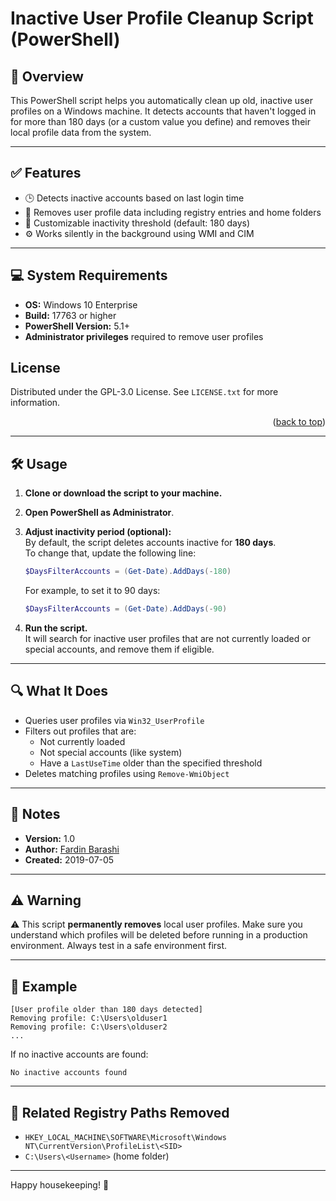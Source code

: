 # Inactive User Profile Cleanup Script (PowerShell)

## 🧹 Overview
This PowerShell script helps you automatically clean up old, inactive user profiles on a Windows machine. It detects accounts that haven't logged in for more than 180 days (or a custom value you define) and removes their local profile data from the system.

---

## ✅ Features
- 🕒 Detects inactive accounts based on last login time
- 🧼 Removes user profile data including registry entries and home folders
- 🔧 Customizable inactivity threshold (default: 180 days)
- ⚙️ Works silently in the background using WMI and CIM

---

## 💻 System Requirements

- **OS:** Windows 10 Enterprise  
- **Build:** 17763 or higher  
- **PowerShell Version:** 5.1+  
- **Administrator privileges** required to remove user profiles

<!-- LICENSE -->
## License
Distributed under the GPL-3.0 License. See `LICENSE.txt` for more information.
<p align="right">(<a href="#readme-top">back to top</a>)</p>


---

## 🛠️ Usage

1. **Clone or download the script to your machine.**
2. **Open PowerShell as Administrator**.
3. **Adjust inactivity period (optional):**  
   By default, the script deletes accounts inactive for **180 days**.  
   To change that, update the following line:
   ```powershell
   $DaysFilterAccounts = (Get-Date).AddDays(-180)
   ```
   For example, to set it to 90 days:
   ```powershell
   $DaysFilterAccounts = (Get-Date).AddDays(-90)
   ```

4. **Run the script.**  
   It will search for inactive user profiles that are not currently loaded or special accounts, and remove them if eligible.

---

## 🔍 What It Does

- Queries user profiles via `Win32_UserProfile`
- Filters out profiles that are:
  - Not currently loaded
  - Not special accounts (like system)
  - Have a `LastUseTime` older than the specified threshold
- Deletes matching profiles using `Remove-WmiObject`

---

## 📓 Notes

- **Version:** 1.0  
- **Author:** [Fardin Barashi](mailto:Fardin.Barashi@gmail.com)  
- **Created:** 2019-07-05  

---

## ⚠️ Warning
⚠️ This script **permanently removes** local user profiles. Make sure you understand which profiles will be deleted before running in a production environment. Always test in a safe environment first.

---

## 🧪 Example

```plaintext
[User profile older than 180 days detected]
Removing profile: C:\Users\olduser1
Removing profile: C:\Users\olduser2
...
```

If no inactive accounts are found:

```plaintext
No inactive accounts found
```

---

## 📁 Related Registry Paths Removed
- `HKEY_LOCAL_MACHINE\SOFTWARE\Microsoft\Windows NT\CurrentVersion\ProfileList\<SID>`
- `C:\Users\<Username>` (home folder)

---

Happy housekeeping! 🧼
